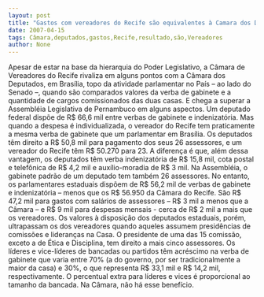 ```yaml
---
layout: post
title: "Gastos com vereadores do Recife são equivalentes à Camara dos Deputados e AL. Já o resultado..."
date: 2007-04-15
tags: Câmara,deputados,gastos,Recife,resultado,são,Vereadores
author: None
---
```

Apesar de estar na base da hierarquia do Poder Legislativo, a Câmara de Vereadores do Recife rivaliza em alguns pontos com a Câmara dos Deputados, em Brasília, topo da atividade parlamentar no País – ao lado do Senado –, quando são comparados valores da verba de gabinete e a quantidade de cargos comissionados das duas casas. E chega a superar a Assembléia Legislativa de Pernambuco em alguns aspectos. 
Um deputado federal dispõe de R$ 66,6 mil entre verbas de gabinete e indenizatória. Mas quando a despesa é individualizada, o vereador do Recife tem praticamente a mesma verba de gabinete que um parlamentar em Brasília. Os deputados têm direito a R$ 50,8 mil para pagamento dos seus 26 assessores, e um vereador do Recife têm R$ 50.270 para 23. A diferença é que, além dessa vantagem, os deputados têm verba indenizatória de R$ 15,8 mil, cota postal e telefônica de R$ 4,2 mil e auxílio-moradia de R$ 3 mil. 
Na Assembléia, o gabinete padrão de um deputado tem também 26 assessores. No entanto, os parlamentares estaduais dispõem de R$ 56,2 mil de verbas de gabinete e indenizatória – menos que os R$ 56.950 da Câmara do Recife. São R$ 47,2 mil para gastos com salários de assessores – R$ 3 mil a menos que a Câmara – e R$ 9 mil para despesas mensais - cerca de R$ 2 mil a mais que os vereadores. 
Os valores à disposição dos deputados estaduais, porém, ultrapassam os dos vereadores quando aqueles assumem presidências de comissões e lideranças na Casa. O presidente de uma das 15 comissão, exceto a de Ética e Disciplina, tem direito a mais cinco assessores. Os líderes e vice-líderes de bancadas ou partidos têm acréscimo na verba de gabinete que varia entre 70% (a do governo, por ser tradicionalmente a maior da casa) e 30%, o que representa R$ 33,1 mil e R$ 14,2 mil, respectivamente. O percentual extra para líderes e vices é proporcional ao tamanho da bancada. Na Câmara, não há esse benefício. 